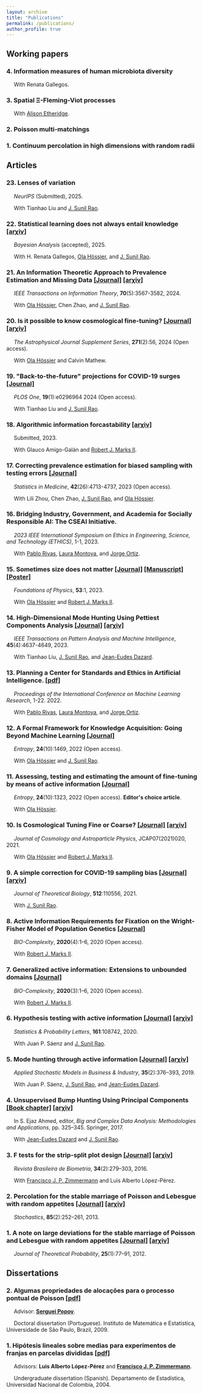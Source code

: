 ```yaml
---
layout: archive
title: "Publications"
permalink: /publications/
author_profile: true
---
```


## Working papers

### 4. Information measures of human microbiota diversity
&nbsp;&nbsp;&nbsp;&nbsp; With Renata Gallegos.

### 3. Spatial Ξ-Fleming-Viot processes
&nbsp;&nbsp;&nbsp;&nbsp; With [Alison Etheridge](https://www.stats.ox.ac.uk/all-people/alison-etheridge/).

### 2. Poisson multi-matchings

### 1. Continuum percolation in high dimensions with random radii


## Articles

### 23. Lenses of variation
&nbsp;&nbsp;&nbsp;&nbsp; _NeurIPS_ (Submitted), 2025.

&nbsp;&nbsp;&nbsp;&nbsp; With Tianhao Liu and [J. Sunil Rao](https://www.jsunilrao.com/).

### 22. Statistical learning does not always entail knowledge [[arχiv]](https://arxiv.org/pdf/2501.01963)
&nbsp;&nbsp;&nbsp;&nbsp; _Bayesian Analysis_ (accepted), 2025.

&nbsp;&nbsp;&nbsp;&nbsp; With H. Renata Gallegos, [Ola Hössjer](https://www.su.se/english/profiles/ohssj-1.182541), and [J. Sunil Rao](https://www.jsunilrao.com/).


### 21. An Information Theoretic Approach to Prevalence Estimation and Missing Data [[Journal]](https://ieeexplore.ieee.org/abstract/document/10295527) [[arχiv]](https://arxiv.org/pdf/2206.05120.pdf) 
&nbsp;&nbsp;&nbsp;&nbsp; _IEEE Transactions on Information Theory_, **70**(5):3567-3582, 2024.

&nbsp;&nbsp;&nbsp;&nbsp; With [Ola Hössjer](https://www.su.se/english/profiles/ohssj-1.182541), Chen Zhao, and [J. Sunil Rao](https://www.jsunilrao.com/).


### 20. Is it possible to know cosmological fine-tuning? [[Journal]](https://iopscience.iop.org/article/10.3847/1538-4365/ad2c88) [[arχiv]](https://arxiv.org/pdf/2401.04190.pdf) 
&nbsp;&nbsp;&nbsp;&nbsp; _The Astrophysical Journal Supplement Series_, **271**(2):56, 2024 (Open access).

&nbsp;&nbsp;&nbsp;&nbsp; With [Ola Hössjer](https://www.su.se/english/profiles/ohssj-1.182541) and Calvin Mathew.


### 19. "Back-to-the-future" projections for COVID-19 surges [[Journal]](https://journals.plos.org/plosone/article?id=10.1371/journal.pone.0296964) 
&nbsp;&nbsp;&nbsp;&nbsp; _PLOS One_, **19**(1):e0296964 2024 (Open access).

&nbsp;&nbsp;&nbsp;&nbsp; With Tianhao Liu and [J. Sunil Rao](https://www.jsunilrao.com/).


### 18. Algorithmic information forcastability [[arχiv]](https://arxiv.org/abs/2304.10752)
&nbsp;&nbsp;&nbsp;&nbsp; Submitted, 2023.

&nbsp;&nbsp;&nbsp;&nbsp; With Glauco Amigo-Galán and [Robert J. Marks II](https://robertmarks.org).


### 17. Correcting prevalence estimation for biased sampling with testing errors [[Journal]](https://onlinelibrary.wiley.com/doi/epdf/10.1002/sim.9885) 
&nbsp;&nbsp;&nbsp;&nbsp; _Statistics in Medicine_, **42**(26):4713-4737, 2023 (Open access). 

&nbsp;&nbsp;&nbsp;&nbsp; With Lili Zhou, Chen Zhao, [J. Sunil Rao](https://www.jsunilrao.com/), and [Ola Hössjer](https://www.su.se/english/profiles/ohssj-1.182541). 


### 16. Bridging Industry, Government, and Academia for Socially Responsible AI: The CSEAI Initiative.
&nbsp;&nbsp;&nbsp;&nbsp; _2023 IEEE International Symposium on Ethics in Engineering, Science, and Technology (ETHICS)_, 1-1, 2023.

&nbsp;&nbsp;&nbsp;&nbsp; With [Pablo Rivas](https://www.rivas.ai/), [Laura Montoya](https://www.lauranmontoya.com/), and [Jorge Ortiz](http://jorgeortizphd.info/).


### 15. Sometimes size does not matter [[Journal]](https://link.springer.com/article/10.1007/s10701-022-00650-1) [[Manuscript]](https://github.com/danielandresgp/danielandresgp.github.io/blob/master/files/Size%20does%20not%20matter.pdf) [[Poster]](https://github.com/danielandresgp/danielandresgp.github.io/blob/master/files/Poster.pdf)
&nbsp;&nbsp;&nbsp;&nbsp; _Foundations of Physics_, **53**:1, 2023.

&nbsp;&nbsp;&nbsp;&nbsp; With [Ola Hössjer](https://www.su.se/english/profiles/ohssj-1.182541) and [Robert J. Marks II](https://robertmarks.org).


### 14. High-Dimensional Mode Hunting Using Pettiest Components Analysis [[Journal]](https://ieeexplore.ieee.org/document/9847087) [[arχiv]](https://arxiv.org/pdf/2101.04288.pdf)
&nbsp;&nbsp;&nbsp;&nbsp; _IEEE Transactions on Pattern Analysis and Machine Intelligence_, **45**(4):4637-4649, 2023. 

&nbsp;&nbsp;&nbsp;&nbsp; With Tianhao Liu, [J. Sunil Rao](https://www.jsunilrao.com/), and [Jean-Eudes Dazard](https://case.academia.edu/JED).


### 13. Planning a Center for Standards and Ethics in Artificial Intelligence. [[pdf]](https://www.rivas.ai/pdfs/rivas2022planning.pdf)
&nbsp;&nbsp;&nbsp;&nbsp; _Proceedings of the International Conference on Machine Learning Research_, 1-22. 2022.

&nbsp;&nbsp;&nbsp;&nbsp; With [Pablo Rivas](https://www.rivas.ai/), [Laura Montoya](https://www.lauranmontoya.com/), and [Jorge Ortiz](http://jorgeortizphd.info/).


### 12. A Formal Framework for Knowledge Acquisition: Going Beyond Machine Learning [[Journal]](https://www.mdpi.com/1099-4300/24/10/1469)  
&nbsp;&nbsp;&nbsp;&nbsp; _Entropy_, **24**(10):1469, 2022 (Open access).

&nbsp;&nbsp;&nbsp;&nbsp; With [Ola Hössjer](https://www.su.se/english/profiles/ohssj-1.182541) and [J. Sunil Rao](https://www.jsunilrao.com/).


### 11. Assessing, testing and estimating the amount of fine-tuning by means of active information [[Journal]](https://www.mdpi.com/1099-4300/24/10/1323) 
&nbsp;&nbsp;&nbsp;&nbsp; _Entropy_, **24**(10):1323, 2022 (Open access). **Editor's choice article**.

&nbsp;&nbsp;&nbsp;&nbsp; With [Ola Hössjer](https://www.su.se/english/profiles/ohssj-1.182541).


### 10. Is Cosmological Tuning Fine or Coarse? [[Journal]](https://iopscience.iop.org/article/10.1088/1475-7516/2021/07/020) [[arχiv]](https://arxiv.org/pdf/2104.05400.pdf)
&nbsp;&nbsp;&nbsp;&nbsp; _Journal of Cosmology and Astroparticle Physics_, JCAP07(2021)020, 2021. 

&nbsp;&nbsp;&nbsp;&nbsp; With [Ola Hössjer](https://www.su.se/english/profiles/ohssj-1.182541) and [Robert J. Marks II](https://robertmarks.org).


### 9. A simple correction for COVID-19 sampling bias [[Journal]](https://www.sciencedirect.com/science/article/pii/S0022519320304112) [[arχiv]](https://arxiv.org/pdf/2007.07426.pdf)
&nbsp;&nbsp;&nbsp;&nbsp; _Journal of Theoretical Biology_, **512**:110556, 2021. 

&nbsp;&nbsp;&nbsp;&nbsp; With [J. Sunil Rao](https://www.jsunilrao.com/).


### 8. Active Information Requirements for Fixation on the Wright-Fisher Model of Population Genetics [[Journal]](https://bio-complexity.org/ojs/index.php/main/article/view/BIO-C.2020.4/BIO-C.2020.4)
&nbsp;&nbsp;&nbsp;&nbsp; _BIO-Complexity_, **2020**(4):1–6, 2020 (Open access). 

&nbsp;&nbsp;&nbsp;&nbsp; With [Robert J. Marks II](https://robertmarks.org).


### 7. Generalized active information: Extensions to unbounded domains [[Journal]](https://bio-complexity.org/ojs/index.php/main/article/view/BIO-C.2020.3/BIO-C.2020.3)
&nbsp;&nbsp;&nbsp;&nbsp; _BIO-Complexity_, **2020**(3):1–6, 2020 (Open access). 

&nbsp;&nbsp;&nbsp;&nbsp; With [Robert J. Marks II](https://robertmarks.org).


### 6. Hypothesis testing with active information [[Journal]](https://www.sciencedirect.com/science/article/abs/pii/S0167715220300456) [[arχiv]](https://arxiv.org/pdf/2011.04834.pdf)
&nbsp;&nbsp;&nbsp;&nbsp; _Statistics & Probability Letters_, **161**:108742, 2020.

&nbsp;&nbsp;&nbsp;&nbsp; With Juan P. Sáenz and [J. Sunil Rao](https://www.jsunilrao.com/).


### 5. Mode hunting through active information [[Journal]](https://onlinelibrary.wiley.com/doi/abs/10.1002/asmb.2430) [[arχiv]](https://arxiv.org/pdf/2011.05794.pdf)
&nbsp;&nbsp;&nbsp;&nbsp; _Applied Stochastic Models in Business & Industry_, **35**(2):376–393, 2019.

&nbsp;&nbsp;&nbsp;&nbsp; With Juan P. Sáenz, [J. Sunil Rao](https://www.jsunilrao.com/), and [Jean-Eudes Dazard](https://case.academia.edu/JED).


### 4. Unsupervised Bump Hunting Using Principal Components [[Book chapter]](https://link.springer.com/chapter/10.1007/978-3-319-41573-4_16) [[arχiv]](https://arxiv.org/pdf/1409.8630.pdf)
&nbsp;&nbsp;&nbsp;&nbsp; In S. Ejaz Ahmed, editor, _Big and Complex Data Analysis: Methodologies and Applications_, pp. 325–345. Springer, 2017.

&nbsp;&nbsp;&nbsp;&nbsp; With [Jean-Eudes Dazard](https://case.academia.edu/JED) and [J. Sunil Rao](https://www.jsunilrao.com/).


### 3. F tests for the strip-split plot design [[Journal]](https://biometria.ufla.br/index.php/BBJ/article/view/141/44) [[arχiv]](https://arxiv.org/pdf/1507.07466.pdf)
&nbsp;&nbsp;&nbsp;&nbsp; _Revista Brasileira de Biometria_, **34**(2):279–303, 2016.

&nbsp;&nbsp;&nbsp;&nbsp; With [Francisco J. P. Zimmermann](https://independent.academia.edu/FranciscoZimmermann) and Luis Alberto López-Pérez.


### 2. Percolation for the stable marriage of Poisson and Lebesgue with random appetites [[Journal]](https://www.tandfonline.com/doi/abs/10.1080/17442508.2011.651215) [[arχiv]](https://arxiv.org/pdf/0909.5325.pdf)
&nbsp;&nbsp;&nbsp;&nbsp; _Stochastics_, **85**(2):252–261, 2013. 


### 1. A note on large deviations for the stable marriage of Poisson and Lebesgue with random appetites [[Journal]](https://link.springer.com/article/10.1007/s10959-010-0304-9) [[arχiv]](https://arxiv.org/pdf/0911.1429.pdf)
&nbsp;&nbsp;&nbsp;&nbsp; _Journal of Theoretical Probability_, **25**(1):77–91, 2012.



## Dissertations


### 2. Algumas propriedades de alocações para o processo pontual de Poisson [[pdf]](https://danielandresgp.github.io/files/TesisDoutorado.pdf)

&nbsp;&nbsp;&nbsp;&nbsp; Advisor: **[Serguei Popov](https://www.fc.up.pt/pessoas/serguei.popov/)**.

&nbsp;&nbsp;&nbsp;&nbsp; Doctoral dissertation (Portuguese). Instituto de Matemática e Estatística, Universidade de São Paulo, Brazil, 2009. 

### 1. Hipótesis lineales sobre medias para experimentos de franjas en parcelas divididas [[pdf]](https://danielandresgp.github.io/files/TesisPregrado.pdf)

&nbsp;&nbsp;&nbsp;&nbsp; Advisors: **Luis Alberto López-Pérez** and **[Francisco J. P. Zimmermann](https://independent.academia.edu/FranciscoZimmermann)**.

&nbsp;&nbsp;&nbsp;&nbsp; Undergraduate dissertation (Spanish). Departamento de Estadística, Universidad Nacional de Colombia, 2004. 
